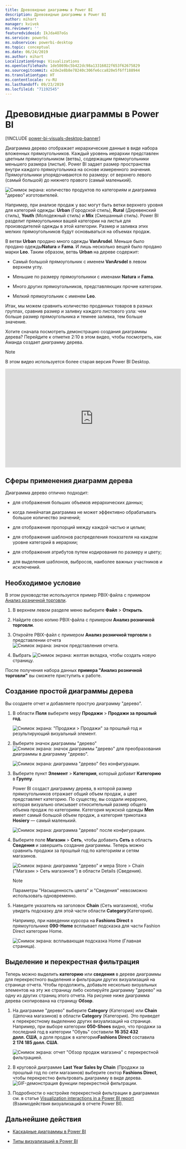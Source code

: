```yaml
---
title: Древовидные диаграммы в Power BI
description: Древовидные диаграммы в Power BI
author: mihart
manager: kvivek
ms.reviewer: ''
featuredvideoid: IkJda4O7oGs
ms.service: powerbi
ms.subservice: powerbi-desktop
ms.topic: conceptual
ms.date: 06/24/2019
ms.author: mihart
LocalizationGroup: Visualizations
ms.openlocfilehash: 1de5869bc5b422dc98a13316022f653f62675829
ms.sourcegitcommit: e2de2e8b8e78240c306fe6cca820e5f6ff188944
ms.translationtype: HT
ms.contentlocale: ru-RU
ms.lasthandoff: 09/23/2019
ms.locfileid: "71192545"
---
```

# <a name="treemaps-in-power-bi"></a>Древовидные диаграммы в Power BI

[!INCLUDE [power-bi-visuals-desktop-banner](../includes/power-bi-visuals-desktop-banner.md)]

Диаграмма дерево отображает иерархические данные в виде набора вложенных прямоугольников. Каждый уровень иерархии представлен цветным прямоугольником (ветвь), содержащим прямоугольники меньшего размера (листья). Power BI задает размер пространства внутри каждого прямоугольника на основе измеренного значения. Прямоугольники упорядочиваются по размеру: от верхнего левого (самый большой) до нижнего правого (самый маленький).

![Снимок экрана: количество продуктов по категориям и диаграмма "дерево" изготовителей.](media/power-bi-visualization-treemaps/pbi-nancy-viz-treemap.png)

Например, при анализе продаж у вас могут быть ветки верхнего уровня для категорий одежды: **Urban** (Городской стиль), **Rural** (Деревенский стиль), **Youth** (Молодежный стиль) и **Mix** (Смешанный стиль). Power BI разделит прямоугольники вашей категории на листья для производителей одежды в этой категории. Размер и заливка этих мелких прямоугольников будут основываться на объемах продаж.

В ветви **Urban** продано много одежды **VanArsdel**. Меньше было продано одежды**Natura** и **Fama**. И лишь несколько вещей было продано марки **Leo**. Таким образом, ветвь **Urban** на дереве содержит:

* Самый большой прямоугольник с именем **VanArsdel** в левом верхнем углу.

* Меньшие по размеру прямоугольники с именами **Natura** и **Fama**.

* Много других прямоугольников, представляющих прочие категории.

* Мелкий прямоугольник с именем **Leo**.

Итак, мы можем сравнить количество проданных товаров в разных группах, сравнив размер и заливку каждого листового узла: чем больше размер прямоугольника и темнее заливка, тем больше значение.

Хотите сначала посмотреть демонстрацию создания диаграммы дерева? Перейдите к отметке 2:10 в этом видео, чтобы посмотреть, как Аманда создает диаграмму дерева.

   > [!NOTE]
   > В этом видео используется более старая версия Power BI Desktop.
   > 
   > 

<iframe width="560" height="315" src="https://www.youtube.com/embed/IkJda4O7oGs" frameborder="0" allowfullscreen></iframe>

## <a name="when-to-use-a-treemap"></a>Сферы применения диаграмм дерева

Диаграмма дерево отлично подходит:

* для отображения больших объемов иерархических данных;

* когда линейчатая диаграмма не может эффективно обрабатывать большое количество значений;

* для отображения пропорций между каждой частью и целым;

* для отображения шаблонов распределения показателя на каждом уровне категорий в иерархии;

* для отображения атрибутов путем кодирования по размеру и цвету;

* для выделения шаблонов, выбросов, наиболее важных участников и исключений.

## <a name="prerequisite"></a>Необходимое условие

В этом руководстве используется пример PBIX-файла с примером [Анализ розничной торговли](http://download.microsoft.com/download/9/6/D/96DDC2FF-2568-491D-AAFA-AFDD6F763AE3/Retail%20Analysis%20Sample%20PBIX.pbix).

1. В верхнем левом разделе меню выберите **Файл** > **Открыть**.
   
2. Найдите свою копию PBIX-файла с примером **Анализ розничной торговли**.

1. Откройте PBIX-файл с примером **Анализ розничной торговли** в представлении отчета ![Снимок экрана: значок представления отчета](media/power-bi-visualization-kpi/power-bi-report-view.png).

1. Выбрать ![Снимок экрана: желтая вкладка,](media/power-bi-visualization-kpi/power-bi-yellow-tab.png) чтобы создать новую страницу.


После получения набора данных **примера "Анализ розничной торговли"** вы сможете приступить к работе.

## <a name="create-a-basic-treemap"></a>Создание простой диаграммы дерева

Вы создаете отчет и добавляете простую диаграмму "дерево".


1. В области **Поля** выберите меру **Продажи** > **Продажи за прошлый год**.

   ![Снимок экрана: "Продажи > Продажи" за прошлый год и результирующий визуальный элемент.](media/power-bi-visualization-treemaps/treemapfirstvalue-new.png)

1. Выберите значок диаграммы "дерево" ![Снимок экрана: значок диаграммы "дерево"](media/power-bi-visualization-treemaps/power-bi-treemap-icon.png) для преобразования диаграммы в диаграмму "дерево".

   ![Снимок экрана: диаграмма "дерево" без конфигурации.](media/power-bi-visualization-treemaps/treemapconvertto-new.png)

1. Выберите пункт **Элемент** > **Категория**, который добавит **Категорию** в **Группу**.

    Power BI создаст диаграмму дерева, в которой размер прямоугольников отражает общий объем продаж, а цвет представляет категорию. По существу, вы создали иерархию, которая визуально описывает относительный размер общего объема продаж по категориям. Категория мужской одежды **Men** имеет самый большой объем продаж, а категория трикотажа **Hosiery** — самый маленький.

    ![Снимок экрана: диаграмма "дерево" после конфигурации.](media/power-bi-visualization-treemaps/power-bi-complete.png)

1. Выберите поле **Магазин** > **Сеть**, чтобы добавить **Сеть** в область **Сведения** и завершить создание диаграммы. Теперь можно сравнить продажи за прошлый год по категориям и сетям магазинов.

   ![Снимок экрана: диаграмма "дерево" и мера Store > Chain ("Магазин > Сеть магазинов") в области Details (Сведения).](media/power-bi-visualization-treemaps/power-bi-details.png)

   > [!NOTE]
   > Параметры "Насыщенность цвета" и "Сведения" невозможно использовать одновременно.

1. Наведите указатель на заголовок **Chain** (Сеть магазинов), чтобы увидеть подсказку для этой части области **Category**(Категория).

    Например, при наведении курсора на **Fashions Direct** в прямоугольнике **090-Home** всплывает подсказка для части Fashion Direct категории Home.

   ![Снимок экрана: всплывающая подсказка Home (Главная страница).](media/power-bi-visualization-treemaps/treemaphoverdetail-new.png)


## <a name="highlighting-and-cross-filtering"></a>Выделение и перекрестная фильтрация

Теперь можно выделить **категорию** или **сведения** в дереве диаграммы для перекрестного выделения и фильтрации других визуализаций на странице отчета. Чтобы продолжить, добавьте несколько визуальных элементов на эту же страницу либо скопируйте диаграмму "дерево" на одну из других страниц этого отчета. На рисунке ниже диаграмма дерева скопирована на страницу **Обзор**. 

1. На диаграмме "дерево" выберите **Category** (Категория) или **Chain** (Цепочка магазинов) в области **Category** (Категория). Это приведет к перекрестному выделению других визуализаций на странице. Например, при выборе категории **050-Shoes** видно, что продажи за последний год в категории "Обувь" составили **16 352 432 долл. США**, а доля продаж в категории**Fashions Direct** составила **2 174 185 долл. США**.

   ![Снимок экрана: отчет "Обзор продаж магазина" с перекрестной фильтрацией.](media/power-bi-visualization-treemaps/treemaphiliting.png)

1. В круговой диаграмме **Last Year Sales by Chain** (Продажи за прошлый год по сети магазинов) выберите сектор **Fashions Direct**, чтобы перекрестно фильтровать диаграмму в виде дерева.
   ![GIF-демонстрация функции перекрестной фильтрации.](media/power-bi-visualization-treemaps/treemapnoowl.gif)

1. Подробности о настройке перекрестной фильтрации в диаграммах см. в статье [Visualization interactions in a Power BI report](../service-reports-visual-interactions.md) (Взаимодействия визуализаций в отчете Power BI).

## <a name="next-steps"></a>Дальнейшие действия

* [Каскадные диаграммы в Power BI](power-bi-visualization-waterfall-charts.md)

* [Типы визуализаций в Power BI](power-bi-visualization-types-for-reports-and-q-and-a.md)
